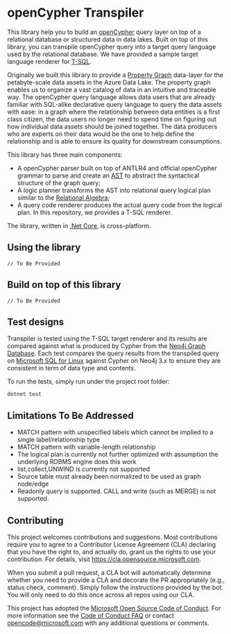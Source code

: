 # openCypher Transpiler


This library help you to build an [openCypher](http://www.opencypher.org/) query layer on top of a relational database or structured data in data lakes. Built on top of this library, you can transpile openCypher query into a target query language used by the relational database. We have provided a sample target language renderer for [T-SQL](https://docs.microsoft.com/en-us/sql/t-sql/language-reference?view=sql-server-2017).

Originally we built this library to provide a [Property Graph](https://neo4j.com/developer/graph-database/#property-graph) data-layer for the petabyte-scale data assets in the Azure Data Lake. The property graph enables us to organize a vast catalog of data in an intuitive and traceable way. The openCypher query language allows data users that are already familiar with SQL-alike declarative query language to query the data assets with ease: in a graph where the relationship between data entities is a first class citizen, the data users no longer need to spend time on figuring out how individual data assets should be joined together. The data producers who are experts on their data would be the one to help define the relationship and is able to ensure its quality for downstream consumptions.

This library has three main components:

* A openCypher parser built on top of ANTLR4 and official openCypher grammar to parse and create an [AST](https://en.wikipedia.org/wiki/Abstract_syntax_tree) to abstract the syntactical structure of the graph query;
* A logic planner transforms the AST into relational query logical plan similar to the [Relational Algebra](https://en.wikipedia.org/wiki/Relational_algebra);
* A query code renderer produces the actual query code from the logical plan. In this repository, we provides a T-SQL renderer.

The library, written in [.Net Core](https://dotnet.microsoft.com/download), is cross-platform.


## Using the library

```CSharp
// To Be Provided
```


## Build on top of this library

```CSharp
// To Be Provided
```


## Test designs

Transpiler is tested using the T-SQL target renderer and its results are compared against what is produced by Cypher from the [Neo4j Graph Database](https://neo4j.com/graph-database). Each test compares the query results from the transpiled query on [Microsoft SQL for Linux](https://www.microsoft.com/en-us/sql-server/sql-server-2017) against Cypher on Neo4j 3.x to ensure they are consistent in term of data type and contents.

To run the tests, simply run under the project root folder:
```batch
dotnet test
```


## Limitations To Be Addressed

* MATCH pattern with unspecified labels which cannot be implied to a single label/relationship type
* MATCH pattern with variable-length relationship
* The logical plan is currently not further optimized with assumption the underlying RDBMS engine does this work
* list,collect,UNWIND is currently not supported
* Source table must already been normalized to be used as graph node/edge
* Readonly query is supported. CALL and write (such as MERGE) is not supported.


## Contributing

This project welcomes contributions and suggestions.  Most contributions require you to agree to a
Contributor License Agreement (CLA) declaring that you have the right to, and actually do, grant us
the rights to use your contribution. For details, visit https://cla.opensource.microsoft.com.

When you submit a pull request, a CLA bot will automatically determine whether you need to provide
a CLA and decorate the PR appropriately (e.g., status check, comment). Simply follow the instructions
provided by the bot. You will only need to do this once across all repos using our CLA.

This project has adopted the [Microsoft Open Source Code of Conduct](https://opensource.microsoft.com/codeofconduct/).
For more information see the [Code of Conduct FAQ](https://opensource.microsoft.com/codeofconduct/faq/) or
contact [opencode@microsoft.com](mailto:opencode@microsoft.com) with any additional questions or comments.
